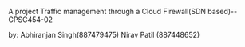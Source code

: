 A project Traffic management through a Cloud Firewall(SDN based)--CPSC454-02

by:
Abhiranjan Singh(887479475)
Nirav Patil (887448652)